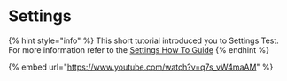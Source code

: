 # Settings

{% hint style="info" %}
This short tutorial introduced you to Settings Test.  For more information refer to the [Settings How To Guide](../how-to-guides/settings/)
{% endhint %}

{% embed url="https://www.youtube.com/watch?v=q7s_vW4maAM" %}
